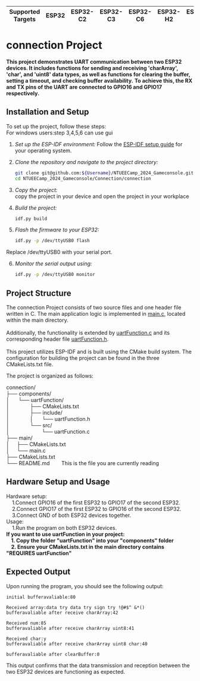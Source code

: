 | Supported Targets | ESP32 | ESP32-C2 | ESP32-C3 | ESP32-C6 | ESP32-H2 | ESP32-P4 | ESP32-S2 | ESP32-S3 |
| ----------------- | ----- | -------- | -------- | -------- | -------- | -------- | -------- | -------- |
# __connection Project__

**This project demonstrates UART communication between two ESP32 devices. It includes functions for sending and receiving 'charArray', 'char', and 'uint8' data types, as well as functions for clearing the buffer, setting a timeout, and checking buffer availability.**
**To achieve this, the RX and TX pins of the UART are connected to GPIO16 and GPIO17 respectively.**

## Installation and Setup  
To set up the project, follow these steps:  
For windows users:step 3,4,5,6 can use gui
1. _Set up the ESP-IDF environment:_ 
   Follow the [ESP-IDF setup guide](https://docs.espressif.com/projects/esp-idf/en/release-v5.2/esp32/get-started/index.html) for your operating system.

2. _Clone the repository and navigate to the project directory:_  
    ```bash
   git clone git@github.com:${Username}/NTUEECamp_2024_Gameconsole.git #using ssh    
   cd NTUEECamp_2024_Gameconsole/Connection/connection
3. _Copy the project:_  
    copy the project in your device and open the project in your workplace
4. _Build the project:_
    ```bash
    idf.py build
5. _Flash the firmware to your ESP32:_
    ```bash
    idf.py -p /dev/ttyUSB0 flash

Replace /dev/ttyUSB0 with your serial port.

6. _Monitor the serial output using:_
    ```bash
    idf.py -p /dev/ttyUSB0 monitor

## Project Structure
The connection Project consists of two source files and one header file written in C. The main application logic is implemented in [main.c](main/main.c), located within the main directory.<br><br> Additionally, the functionality is extended by [uartFunction.c](components/uartFunction/src/uartFunction.c) and its corresponding header file [uartFunction.h](components/uartFunction/include/uartFunction.h).<br><br>
This project utilizes ESP-IDF and is built using the CMake build system. The configuration for building the project can be found in the three CMakeLists.txt file.

The project is organized as follows:

connection/  
├── components/  
│  &nbsp;&nbsp;&nbsp;&nbsp; └── uartFunction/  
│      &nbsp;&nbsp;&nbsp;&nbsp;&nbsp;&nbsp;&nbsp;&nbsp;&nbsp;&nbsp;&nbsp;&nbsp; ├── CMakeLists.txt  
│       &nbsp;&nbsp;&nbsp;&nbsp;&nbsp;&nbsp;&nbsp;&nbsp;&nbsp;&nbsp;&nbsp;&nbsp;&nbsp;├── include/  
│       &nbsp;&nbsp;&nbsp;&nbsp;&nbsp;&nbsp;&nbsp;&nbsp;&nbsp;&nbsp;&nbsp;&nbsp;&nbsp;│   &nbsp;&nbsp;&nbsp;&nbsp;&nbsp;└── uartFunction.h  
│       &nbsp;&nbsp;&nbsp;&nbsp;&nbsp;&nbsp;&nbsp;&nbsp;&nbsp;&nbsp;&nbsp;&nbsp;&nbsp;└── src/  
│           &nbsp;&nbsp;&nbsp;&nbsp;&nbsp;&nbsp;&nbsp;&nbsp;&nbsp;&nbsp;&nbsp;&nbsp;&nbsp;&nbsp;&nbsp;&nbsp;&nbsp;&nbsp;&nbsp;&nbsp;&nbsp;└── uartFunction.c  
├── main/  
│   &nbsp;&nbsp;&nbsp;&nbsp;├── CMakeLists.txt  
│   &nbsp;&nbsp;&nbsp;&nbsp;└── main.c  
├── CMakeLists.txt  
└── README.md&nbsp;&nbsp;&nbsp;&nbsp;&nbsp;&nbsp;&nbsp;&nbsp;This is the file you are currently reading

## Hardware Setup and Usage
Hardware setup:  
    &nbsp;&nbsp;&nbsp;&nbsp;1.Connect GPIO16 of the first ESP32 to GPIO17 of the second ESP32.    
    &nbsp;&nbsp;&nbsp;&nbsp;2.Connect GPIO17 of the first ESP32 to GPIO16 of the second ESP32.    
    &nbsp;&nbsp;&nbsp;&nbsp;3.Connect GND of both ESP32 devices together.  
Usage:  
    &nbsp;&nbsp;&nbsp;&nbsp;1.Run the program on both ESP32 devices.  
**If you want to use uartFunction in your project:  
    &nbsp;&nbsp;&nbsp;&nbsp;1. Copy the folder "uartFunction" into your "components" folder  
    &nbsp;&nbsp;&nbsp;&nbsp;2. Ensure your CMakeLists.txt in the main directory contains "REQUIRES uartFunction"**
## Expected Output
Upon running the program, you should see the following output:

    initial bufferavaliable:80

    Received array:data try data try sign try !@#$^ &*()
    bufferavaliable after receive charArray:42

    Received num:85
    bufferavaliable after receive charArray uint8:41

    Received char:y
    bufferavaliable after receive charArray uint8 char:40

    bufferavaliable after clearBuffer:0

This output confirms that the data transmission and reception between the two ESP32 devices are functioning as expected.


